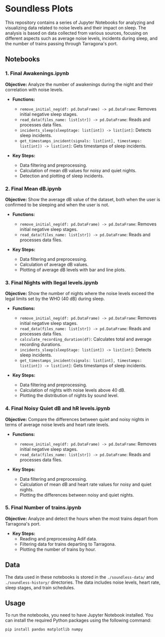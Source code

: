 # Soundless Plots

This repository contains a series of Jupyter Notebooks for analyzing and visualizing data related to noise levels and their impact on sleep. The analysis is based on data collected from various sources, focusing on different aspects such as average noise levels, incidents during sleep, and the number of trains passing through Tarragona's port.

## Notebooks

### 1. Final Awakenings.ipynb

**Objective:** Analyze the number of awakenings during the night and their correlation with noise levels.

- **Functions:**
  - `remove_initial_neg(df: pd.DataFrame) -> pd.DataFrame`: Removes initial negative sleep stages.
  - `read_data(files_name: list[str]) -> pd.DataFrame`: Reads and processes data files.
  - `incidents_sleep(sleepStage: list[int]) -> list[int]`: Detects sleep incidents.
  - `get_timestamps_incident(signals: list[int], timestamps: list[int]) -> list[int]`: Gets timestamps of sleep incidents.

- **Key Steps:**
  - Data filtering and preprocessing.
  - Calculation of mean dB values for noisy and quiet nights.
  - Detection and plotting of sleep incidents.

### 2. Final Mean dB.ipynb

**Objective:** Show the average dB value of the dataset, both when the user is confirmed to be sleeping and when the user is not.

- **Functions:**
  - `remove_initial_neg(df: pd.DataFrame) -> pd.DataFrame`: Removes initial negative sleep stages.
  - `read_data(files_name: list[str]) -> pd.DataFrame`: Reads and processes data files.

- **Key Steps:**
  - Data filtering and preprocessing.
  - Calculation of average dB values.
  - Plotting of average dB levels with bar and line plots.

### 3. Final Nights with Ilegal levels.ipynb

**Objective:** Show the number of nights where the noise levels exceed the legal limits set by the WHO (40 dB) during sleep.

- **Functions:**
  - `remove_initial_neg(df: pd.DataFrame) -> pd.DataFrame`: Removes initial negative sleep stages.
  - `read_data(files_name: list[str]) -> pd.DataFrame`: Reads and processes data files.
  - `calculate_recording_duration(df)`: Calculates total and average recording durations.
  - `incidents_sleep(sleepStage: list[int]) -> list[int]`: Detects sleep incidents.
  - `get_timestamps_incident(signals: list[int], timestamps: list[int]) -> list[int]`: Gets timestamps of sleep incidents.

- **Key Steps:**
  - Data filtering and preprocessing.
  - Calculation of nights with noise levels above 40 dB.
  - Plotting the distribution of nights by sound level.

### 4. Final Noisy Quiet dB and hR levels.ipynb

**Objective:** Compare the differences between quiet and noisy nights in terms of average noise levels and heart rate levels.

- **Functions:**
  - `remove_initial_neg(df: pd.DataFrame) -> pd.DataFrame`: Removes initial negative sleep stages.
  - `read_data(files_name: list[str]) -> pd.DataFrame`: Reads and processes data files.

- **Key Steps:**
  - Data filtering and preprocessing.
  - Calculation of mean dB and heart rate values for noisy and quiet nights.
  - Plotting the differences between noisy and quiet nights.

### 5. Final Number of trains.ipynb

**Objective:** Analyze and detect the hours when the most trains depart from Tarragona's port.

- **Key Steps:**
  - Reading and preprocessing Adif data.
  - Filtering data for trains departing to Tarragona.
  - Plotting the number of trains by hour.

## Data

The data used in these notebooks is stored in the `./soundless-data/` and `./soundless-history/` directories. The data includes noise levels, heart rate, sleep stages, and train schedules.

## Usage

To run the notebooks, you need to have Jupyter Notebook installed. You can install the required Python packages using the following command:

```sh
pip install pandas matplotlib numpy
